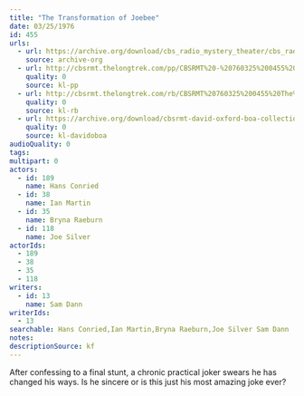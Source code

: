 ```yaml
---
title: "The Transformation of Joebee"
date: 03/25/1976
id: 455
urls: 
  - url: https://archive.org/download/cbs_radio_mystery_theater/cbs_radio_mystery_theater-0451-0500.zip/cbs_radio_mystery_theater-0451-0500%2Fcbsrmt_0455_the_transformation_of_joebee.mp3
    source: archive-org
  - url: http://cbsrmt.thelongtrek.com/pp/CBSRMT%20-%20760325%200455%20The%20Transformation%20of%20Joebee_pp.mp3
    quality: 0
    source: kl-pp
  - url: http://cbsrmt.thelongtrek.com/rb/CBSRMT%20760325%200455%20The%20Transformation%20of%20Joebee_wuwm%20recorded%208_10_76.mp3
    quality: 0
    source: kl-rb
  - url: https://archive.org/download/cbsrmt-david-oxford-boa-collection/CBSRMT-760325-0455-repeated-760810-The-Transformation-of-Joebee-(128-44)_WUWM-FM-{BoA}.mp3
    quality: 0
    source: kl-davidoboa
audioQuality: 0
tags: 
multipart: 0
actors:  
  - id: 189
    name: Hans Conried  
  - id: 38
    name: Ian Martin  
  - id: 35
    name: Bryna Raeburn  
  - id: 118
    name: Joe Silver
actorIds:  
  - 189  
  - 38  
  - 35  
  - 118
writers:  
  - id: 13
    name: Sam Dann
writerIds:  
  - 13
searchable: Hans Conried,Ian Martin,Bryna Raeburn,Joe Silver Sam Dann
notes: 
descriptionSource: kf
---
```

After confessing to a final stunt, a chronic practical joker swears he has changed his ways. Is he sincere or is this just his most amazing joke ever?